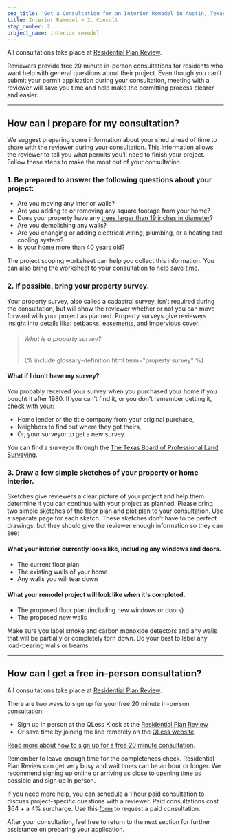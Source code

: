 ```yaml
---
seo_title: 'Get a Consultation for an Interior Remodel in Austin, Texas'
title: Interior Remodel > 2. Consult
step_number: 2
project_name: interior remodel
---
```



All consultations take place at [Residential Plan Review](/resources/contact/#residential-plan-review).

Reviewers provide free 20 minute in-person consultations for residents who want help with general questions about their project. Even though you can’t submit your permit application during your consultation, meeting with a reviewer will save you time and help make the permitting process clearer and easier.

---

## How can I prepare for my consultation?

We suggest preparing some information about your shed ahead of time to share with the reviewer during your consultation. This information allows the reviewer to tell you what permits you’ll need to finish your project. Follow these steps to make the most out of your consultation.

### 1. Be prepared to answer the following questions about your project:

* Are you moving any interior walls?
* Are you adding to or removing any square footage from your home?
* Does your property have any [trees larger than 19 inches in diameter](/residential-toolkit/building-near-a-tree/)?
* Are you demolishing any walls?
* Are you changing or adding electrical wiring, plumbing, or a heating and cooling system?
* Is your home more than 40 years old?

The project scoping worksheet can help you collect this information. You can also bring the worksheet to your consultation to help save time.

### 2. If possible, bring your property survey.

Your property survey, also called a cadastral survey, isn’t required during the consultation, but will show the reviewer whether or not you can move forward with your project as planned. Property surveys give reviewers insight into details like: [setbacks](/resources/glossary/setback), [easements](/resources/glossary/easement), and [impervious cover](/resources/glossary/impervious-cover).

> ###### What is a property survey?
>
> {% include glossary-definition.html term="property survey" %}

#### What if I don't have my survey?

You probably received your survey when you purchased your home if you bought it after 1980. If you can’t find it, or you don’t remember getting it, check with your:

* Home lender or the title company from your original purchase,
* Neighbors to find out where they got theirs,
* Or, your surveyor to get a new survey.

You can find a surveyor through the [The Texas Board of Professional Land Surveying](http://txls.texas.gov/education/).

### 3. Draw a few simple sketches of your property or home interior.

Sketches give reviewers a clear picture of your project and help them determine if you can continue with your project as planned. Please bring two simple sketches of the floor plan and plot plan to your consultation. Use a separate page for each sketch. These sketches don’t have to be perfect drawings, but they should give the reviewer enough information so they can see:

#### What your interior currently looks like, including any windows and doors.

* The current floor plan
* The existing walls of your home
* Any walls you will tear down

#### What your remodel project will look like when it's completed.

* The proposed floor plan (including new windows or doors)
* The proposed new walls

Make sure you label smoke and carbon monoxide detectors and any walls that will be partially or completely torn down. Do your best to label any load-bearing walls or beams.

---

## How can I get a free in-person consultation?

All consultations take place at [Residential Plan Review](/resources/contact/#residential-plan-review).

There are two ways to sign up for your free 20 minute in-person consultation:

* Sign up in person at the QLess Kiosk at the [Residential Plan Review](/resources/contact/#residential-plan-review)
* Or save time by joining the line remotely on the [QLess website](https://kiosk.qless.com/kiosk/app/home/19062?queues=63813,65072,64852,64862,66812).

[Read more about how to sign up for a free 20 minute consultation](/residential-toolkit/sign-up-on-qless).

Remember to leave enough time for the completeness check. Residential Plan Review can get very busy and wait times can be an hour or longer. We recommend signing up online or arriving as close to opening time as possible and sign up in person.

If you need more help, you can schedule a 1 hour paid consultation to discuss project-specific questions with a reviewer. Paid consultations cost $64 + a 4% surcharge. Use this [form](/resources/applications-and-forms/residential-review-consultation-form) to request a paid consultation.

After your consultation, feel free to return to the next section for further assistance on preparing your application.
